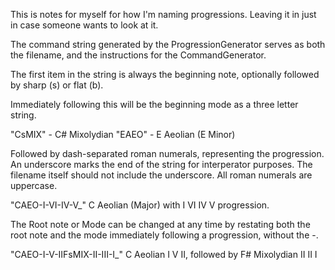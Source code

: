 This is notes for myself for how I'm naming progressions. Leaving it in just in case someone wants to look at it.

The command string generated by the ProgressionGenerator serves as both the filename, and the instructions for the CommandGenerator.

The first item in the string is always the beginning note, optionally followed by sharp (s) or flat (b).

Immediately following this will be the beginning mode as a three letter string.

"CsMIX" - C# Mixolydian
"EAEO" - E Aeolian (E Minor)

Followed by dash-separated roman numerals, representing the progression. An underscore marks the end of the string for interperator purposes.
The filename itself should not include the underscore.
All roman numerals are uppercase.

"CAEO-I-VI-IV-V_" C Aeolian (Major) with I VI IV V progression.

The Root note or Mode can be changed at any time by restating both the root note and the mode immediately following a progression, without the -.

"CAEO-I-V-IIFsMIX-II-III-I_" C Aeolian I V II, followed by F# Mixolydian II II I
